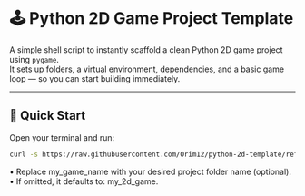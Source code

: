 # 🕹️ Python 2D Game Project Template

A simple shell script to instantly scaffold a clean Python 2D game project using `pygame`.<br> It sets up folders, a virtual environment, dependencies, and a basic game loop — so you can start building immediately.

---

## 🚀 Quick Start

Open your terminal and run:

```bash
curl -s https://raw.githubusercontent.com/Orim12/python-2d-template/refs/heads/main/run.sh | bash -s my_game_name
```
•	Replace my_game_name with your desired project folder name (optional).<br>
•	If omitted, it defaults to: my_2d_game.
